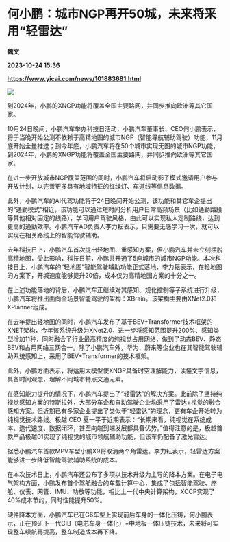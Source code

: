 # 何小鹏：城市NGP再开50城，未来将采用“轻雷达”
**魏文**

**2023-10-24 15:36**

**https://www.yicai.com/news/101883681.html**

![](https://imgcdn.yicai.com/uppics/slides/2023/10/bf508277e3144cbf4851d4471ac6d05f.jpg)

到2024年，小鹏的XNGP功能将覆盖全国主要路网，并同步推向欧洲等其它国家。

10月24日晚间，小鹏汽车举办科技日活动，小鹏汽车董事长、CEO何小鹏表示，将于当晚开始公测不依赖于高精地图的城市NGP（智能导航辅助驾驶）功能，11月底开始全量推送；到今年底，小鹏汽车将在50个城市实现无图的城市NGP功能，到2024年，小鹏的XNGP功能将覆盖全国主要路网，并同步推向欧洲等其它国家。

在进一步开放城市NGP覆盖范围的同时，小鹏汽车将启动影子模式邀请用户参与开放计划，以完善更多具有地域特征的红绿灯、车道线等信息数据。

此外，小鹏汽车的AI代驾功能将于24日晚间开始公测，该功能和其它车企提出的“通勤模式”相近，该功能可以通过短时间分析用户日常高频场景（比如通勤路段等其他相对固定的线路），学习用户驾驶风格，由此可以实现私人定制路线，达到更高的通勤效率。小鹏汽车AD负责人李力耘表示，只需要无感学习一次，就可以实现在相关路线上的智能驾驶辅助。

去年科技日上，小鹏汽车首次提出轻地图、重感知方案，但小鹏汽车并未立刻摆脱高精地图，受此影响，科技日前，小鹏共开通了5座城市的城市NGP功能。本次科技日上，小鹏汽车的“轻地图”智能驾驶辅助功能正式落地，李力耘表示，在轻地图的方案下，开城速度能够提升20倍，成本仅为高精地图方案的十分之一。

在上述功能落地的背后，小鹏汽车正继续对其感知、规化控制等子系统进行升级，小鹏汽车将推出面向全场景智能驾驶的架构：XBrain。该架构主要由XNet2.0和XPlanner组成。

在去年提出轻地图的同时，小鹏汽车发布了基于BEV+Transformer技术框架的XNET架构，今年该系统升级为XNet2.0，进一步将感知范围提升200%、感知类型增加11种，同时融合了行业最高精度的纯视觉占用网络，做到了动态BEV、静态BEV和占用网络三网合一。除了小鹏汽车外，华为、蔚来等企业也在其智能驾驶辅助系统感知上，采用了BEV+Transformer的技术框架。

此外，小鹏方面表示，将运用大模型使XNGP具备时空理解能力，读懂文字信息，具备时间观念，理解不同城市特点交通元素。

在感知能力提升的情况下，小鹏汽车提出了“轻雷达”的解决方案。此前除了坚持纯视觉感知方案的特斯拉外，大部分车企和自动驾驶企业均采用了雷达+视觉的融合感知方案。但近期已有多家企业提出了类似于“轻雷达”的理念，更有车企开始转为纯视觉技术路线。极越 CEO 夏一平于近期表示：“长期来看，纯视觉在系统成本、迭代速度、数据闭环，甚至向端到端发展都具备优势。”值得注意的是，极越首款产品极越01实现了纯视觉的城市领航辅助功能，但该车仍配备了激光雷达。

据悉小鹏汽车首款MPV车型小鹏X9将取消两个角雷达。李力耘表示，轻雷达方案能够进一步降低智能驾驶辅助系统的成本。

在本次技术日上，小鹏汽车还公布了多项以技术升级为主导的降本方案。在电子电气架构方面，小鹏发布首个驾舱融合的车载计算中心，集成了包括智能驾驶、座舱、仪表、网管、IMU、功放等功能，相比上一代中央计算架构，XCCP实现了40%成本节约，同时性能提升50%。

硬件降本方面，小鹏汽车已在G6车型上实现前后车身的一体化压铸，何小鹏表示，正在预研下一代CIB（电芯车身一体化）+中地板一体压铸技术，未来将可实现整车续航再提高，整车制造成本再下降。